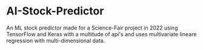 # AI-Stock-Predictor
An ML stock predictor made for a Science-Fair project in 2022 using TensorFlow and Keras with a multitude of api's and uses multivariate lineare regression with multi-dimensional data.
